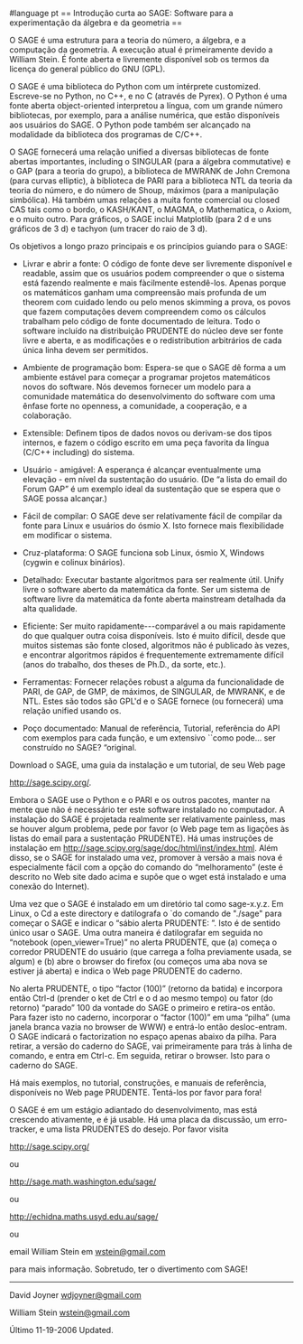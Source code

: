 #language pt
== Introdução curta ao SAGE: Software para a experimentação da álgebra e da geometria ==

O SAGE é uma estrutura para a teoria do número, a álgebra, e a computação da geometria. A execução atual é primeiramente devido a William Stein. É fonte aberta e livremente disponível sob os termos da licença do general público do GNU (GPL). 

O SAGE é uma biblioteca do Python com um intérprete customized. Escreve-se no Python, no C++, e no C (através de Pyrex). O Python é uma fonte aberta object-oriented interpretou a língua, com um grande número bibliotecas, por exemplo, para a análise numérica, que estão disponíveis aos usuários do SAGE. O Python pode também ser alcançado na modalidade da biblioteca dos programas de C/C++. 

O SAGE fornecerá uma relação unified a diversas bibliotecas de fonte abertas importantes, including o SINGULAR (para a álgebra commutative) e o GAP (para a teoria do grupo), a biblioteca de MWRANK de John Cremona (para curvas elliptic), à biblioteca de PARI para a biblioteca NTL da teoria da teoria do número, e do número de Shoup, máximos (para a manipulação simbólica). Há também umas relações a muita fonte comercial ou closed CAS tais como o bordo, o KASH/KANT, o MAGMA, o Mathematica, o Axiom, e o muito outro. Para gráficos, o SAGE inclui Matplotlib (para 2 d e uns gráficos de 3 d) e tachyon (um tracer do raio de 3 d). 

Os objetivos a longo prazo principais e os princípios guiando para o SAGE: 

 * Livrar e abrir a fonte: O código de fonte deve ser livremente disponível e readable, assim que os usuários podem compreender o que o sistema está fazendo realmente e mais fàcilmente estendê-los. Apenas porque os matemáticos ganham uma compreensão mais profunda de um theorem com cuidado lendo ou pelo menos skimming a prova, os povos que fazem computações devem compreendem como os cálculos trabalham pelo código de fonte documentado de leitura. Todo o software incluído na distribuição PRUDENTE do núcleo deve ser fonte livre e aberta, e as modificações e o redistribution arbitrários de cada única linha devem ser permitidos.

 * Ambiente de programação bom: Espera-se que o SAGE dê forma a um ambiente estável para começar a programar projetos matemáticos novos do software. Nós devemos fornecer um modelo para a comunidade matemática do desenvolvimento do software com uma ênfase forte no openness, a comunidade, a cooperação, e a colaboração.

 * Extensible: Definem tipos de dados novos ou derivam-se dos tipos internos, e fazem o código escrito em uma peça favorita da língua (C/C++ including) do sistema.

 * Usuário - amigável: A esperança é alcançar eventualmente uma elevação - em nível da sustentação do usuário. (De “a lista do email do Forum GAP” é um exemplo ideal da sustentação que se espera que o SAGE possa alcançar.)

 * Fácil de compilar: O SAGE deve ser relativamente fácil de compilar da fonte para Linux e usuários do ósmio X. Isto fornece mais flexibilidade em modificar o sistema.

 * Cruz-plataforma: O SAGE funciona sob Linux, ósmio X, Windows (cygwin e colinux binários).

 * Detalhado: Executar bastante algoritmos para ser realmente útil. Unify livre o software aberto da matemática da fonte. Ser um sistema de software livre da matemática da fonte aberta mainstream detalhada da alta qualidade.

 * Eficiente: Ser muito rapidamente---comparável a ou mais rapidamente do que qualquer outra coisa disponíveis. Isto é muito difícil, desde que muitos sistemas são fonte closed, algoritmos não é publicado às vezes, e encontrar algoritmos rápidos é frequentemente extremamente difícil (anos do trabalho, dos theses de Ph.D., da sorte, etc.).

 * Ferramentas: Fornecer relações robust a alguma da funcionalidade de PARI, de GAP, de GMP, de máximos, de SINGULAR, de MWRANK, e de NTL. Estes são todos são GPL'd e o SAGE fornece (ou fornecerá) uma relação unified usando os.

 * Poço documentado: Manual de referência, Tutorial, referência do API com exemplos para cada função, e um extensivo ``como pode… ser construído no SAGE? “original.

Download o SAGE, uma guia da instalação e um tutorial, de seu Web page 

http://sage.scipy.org/. 

Embora o SAGE use o Python e o PARI e os outros pacotes, manter na mente que não é necessário ter este software instalado no computador. A instalação do SAGE é projetada realmente ser relativamente painless, mas se houver algum problema, pede por favor (o Web page tem as ligações às listas do email para a sustentação PRUDENTE). Há umas instruções de instalação em http://sage.scipy.org/sage/doc/html/inst/index.html. Além disso, se o SAGE for instalado uma vez, promover à versão a mais nova é especialmente fácil com a opção do comando do “melhoramento” (este é descrito no Web site dado acima e supõe que o wget está instalado e uma conexão do Internet). 

Uma vez que o SAGE é instalado em um diretório tal como sage-x.y.z. Em Linux, o Cd a este directory e datilografa o `do comando de "./sage" para começar o SAGE e indicar o “sábio alerta PRUDENTE: ”. Isto é de sentido único usar o SAGE. Uma outra maneira é datilografar em seguida no “notebook (open_viewer=True)” no alerta PRUDENTE, que 
(a) começa o corredor PRUDENTE do usuário (que carrega a folha previamente usada, se algum) e 
(b) abre o browser do firefox (ou começos uma aba nova se estiver já aberta) e indica o Web page PRUDENTE do caderno. 

No alerta PRUDENTE, o tipo “factor (100)” (retorno da batida) e incorpora então Ctrl-d (prender o ket de Ctrl e o d ao mesmo tempo) ou fator (do retorno) “parado” 100 da vontade do SAGE o primeiro e retira-os então. Para fazer isto no caderno, incorporar o “factor (100)” em uma “pilha” (uma janela branca vazia no browser de WWW) e entrá-lo então desloc-entram. O SAGE indicará o factorization no espaço apenas abaixo da pilha. Para retirar, a versão do caderno do SAGE, vai primeiramente para trás à linha de comando, e entra em Ctrl-c. Em seguida, retirar o browser. Isto para o caderno do SAGE. 

Há mais exemplos, no tutorial, construções, e manuais de referência, disponíveis no Web page PRUDENTE. Tentá-los por favor para fora!

O SAGE é em um estágio adiantado do desenvolvimento, mas está crescendo ativamente, e é já usable. Há uma placa da discussão, um erro-tracker, e uma lista PRUDENTES do desejo. Por favor visita 

http://sage.scipy.org/ 

ou 

http://sage.math.washington.edu/sage/ 

ou 

http://echidna.maths.usyd.edu.au/sage/ 

ou 

email William Stein em wstein@gmail.com 

para mais informação. Sobretudo, ter o divertimento com SAGE!

----

David Joyner
wdjoyner@gmail.com

William Stein
wstein@gmail.com

Último 11-19-2006 Updated.

